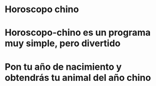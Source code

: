 # Horoscopo chino 
# Horoscopo-chino es un programa muy simple, pero divertido
# Pon tu año de nacimiento y obtendrás tu animal del año chino
